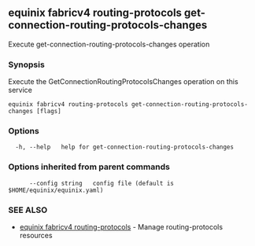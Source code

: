 ## equinix fabricv4 routing-protocols get-connection-routing-protocols-changes

Execute get-connection-routing-protocols-changes operation

### Synopsis

Execute the GetConnectionRoutingProtocolsChanges operation on this service

```
equinix fabricv4 routing-protocols get-connection-routing-protocols-changes [flags]
```

### Options

```
  -h, --help   help for get-connection-routing-protocols-changes
```

### Options inherited from parent commands

```
      --config string   config file (default is $HOME/equinix/equinix.yaml)
```

### SEE ALSO

* [equinix fabricv4 routing-protocols](equinix_fabricv4_routing-protocols.md)	 - Manage routing-protocols resources

